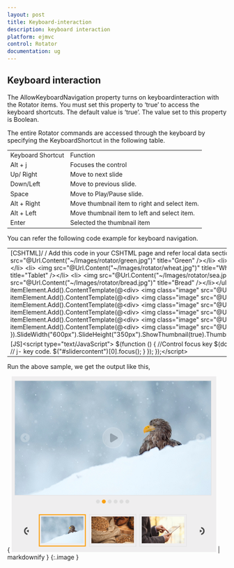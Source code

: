```yaml
---
layout: post
title: Keyboard-interaction
description: keyboard interaction
platform: ejmvc
control: Rotator
documentation: ug
---
```


## Keyboard interaction

The AllowKeyboardNavigation property turns on keyboardinteraction with the Rotator items. You must set this property to ‘true’ to access the keyboard shortcuts. The default value is ‘true’. The value set to this property is Boolean.

The entire Rotator commands are accessed through the keyboard by specifying the KeyboardShortcut in the following table.

<table>
<tr>
<td>
Keyboard Shortcut</td><td>
Function</td></tr>
<tr>
<td>
Alt + j</td><td>
Focuses the control</td></tr>
<tr>
<td>
Up/ Right</td><td>
Move to next slide</td></tr>
<tr>
<td>
Down/Left</td><td>
Move to previous slide.</td></tr>
<tr>
<td>
Space</td><td>
Move to Play/Pause slide.</td></tr>
<tr>
<td>
Alt + Right</td><td>
Move thumbnail item to right and select item.</td></tr>
<tr>
<td>
Alt + Left</td><td>
Move thumbnail item to left and select item.</td></tr>
<tr>
<td>
Enter</td><td>
Selected the thumbnail item</td></tr>
</table>


You can refer the following code example for keyboard navigation.



<table>
<tr>
<td>
[CSHTML]/ / Add this code in your CSHTML page and refer local data section for binding Rotator items.&lt;ul id="slide" style="display: none"&gt;    &lt;li&gt;        &lt;img src="@Url.Content("~/Images/rotator/green.jpg")" title="Green" /&gt;&lt;/li&gt;    &lt;li&gt;        &lt;img src="@Url.Content("~/Images/rotator/snow.jpg")" title="Snow" /&gt;&lt;/li&gt;    &lt;li&gt;        &lt;img src="@Url.Content("~/Images/rotator/wheat.jpg")" title="Wheat" /&gt;&lt;/li&gt;    &lt;li&gt;        &lt;img src="@Url.Content("~/Images/rotator/tablet.jpg")" title="Tablet" /&gt;&lt;/li&gt;    &lt;li&gt;        &lt;img src="@Url.Content("~/Images/rotator/sea.jpg")" title="Sea" /&gt;&lt;/li&gt;    &lt;li&gt;        &lt;img src="@Url.Content("~/Images/rotator/bread.jpg")" title="Bread" /&gt;&lt;/li&gt;&lt;/ul&gt;@Html.EJ().Rotator("slidercontent").Items(itemElement =>                       {                           itemElement.Add().ContentTemplate(@&lt;div&gt;                               &lt;img class="image" src="@Url.Content("~/Images/rotator/green.jpg")" /&gt;                           &lt;/div&gt;);                           itemElement.Add().ContentTemplate(@&lt;div&gt;                               &lt;img class="image" src="@Url.Content("~/Images/rotator/snow.jpg")"/&gt;                           &lt;/div&gt;);                           itemElement.Add().ContentTemplate(@&lt;div&gt;                               &lt;img class="image" src="@Url.Content("~/Images/rotator/wheat.jpg")" /&gt;                           &lt;/div&gt;);                           itemElement.Add().ContentTemplate(@&lt;div&gt;                               &lt;img class="image" src="@Url.Content("~/Images/rotator/tablet.jpg")" /&gt;                           &lt;/div&gt;);                           itemElement.Add().ContentTemplate(@&lt;div&gt;                               &lt;img class="image" src="@Url.Content("~/Images/rotator/sea.jpg")" /&gt;                           &lt;/div&gt;);                           itemElement.Add().ContentTemplate(@&lt;div&gt;                               &lt;img class="image" src="@Url.Content("~/Images/rotator/bread.jpg")" /&gt;                           &lt;/div&gt;);                       }).SlideWidth("600px").SlideHeight("350px").ShowThumbnail(true).ThumbnailSourceID("slide").AllowKeyboardNavigation(true).ShowPlayButton(true)          </td></tr>
<tr>
<td>
[JS]&lt;script type="text/JavaScript"&gt;    $(function () {        //Control focus key        $(document).on("keydown", function (e) {            if (e.altKey && e.keyCode === 74) { // j- key code.                $("#slidercontent")[0].focus();            }        });    });&lt;/script&gt;</td></tr>
</table>


Run the above sample, we get the output like this,





{ ![](Keyboard-interaction_images/Keyboard-interaction_img1.png) | markdownify }
{:.image }










